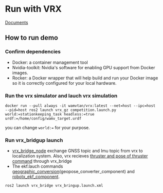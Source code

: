 # Run with VRX
[Documents](https://github.com/osrf/vrx/wiki/tutorials)

## How to run demo
### Confirm dependencies
- Docker: a container management tool
- Nvidia-toolkit: Nvidia's software for enabling GPU support from Docker images.
- Rocker: a Docker wrapper that will help build and run your Docker image so it is correctly configured for your local hardware.
  
### Run the vrx simulator and lauch vrx simulation
```
docker run --pull always -it wamvtan/vrx:latest --net=host --ipc=host --pid=host ros2 launch vrx_gz competition.launch.py world:=stationkeeping_task headless:=true urdf:=/home/config/wamv_target.urdf
```
you can change ```world:=``` for your purpose.

### Run vrx_bridgup launch
- [vrx_bridge_node](https://github.com/OUXT-Polaris/vrx_bridge) exchange GNSS topic and Imu topic from vrx to localization system.
Also, vrx recieves [thruster and pose of thruster command](https://github.com/osrf/vrx/wiki/custom_thrusters_tutorial) through vrx_bridge 
- The ekf.lauch commands [geographic_conversion](https://github.com/OUXT-Polaris/geographic_conversion)(geopose_converter_component) and [robotx_ekf_component](https://github.com/OUXT-Polaris/robotx_ekf).   

```
ros2 launch vrx_bridge vrx_bringup.launch.xml
```
